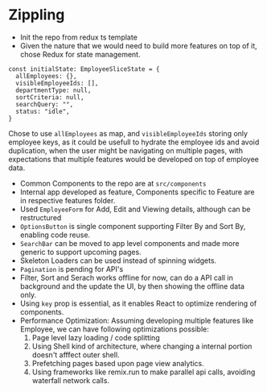 # Zippling

- Init the repo from redux ts template
- Given the nature that we would need to build more features on top of it, chose Redux for state management.

```
const initialState: EmployeeSliceState = {
  allEmployees: {},
  visibleEmployeeIds: [],
  departmentType: null,
  sortCriteria: null,
  searchQuery: "",
  status: "idle",
}
```

Chose to use `allEmployees` as map, and `visibleEmployeeIds` storing only employee keys, as it could be usefull to hydrate the employee ids and avoid duplication, when the user might be navigating on multiple pages, with expectations that multiple features would be developed on top of employee data.

- Common Components to the repo are at `src/components`
- Internal app developed as feature, Components specific to Feature are in respective features folder.
- Used `EmployeeForm` for Add, Edit and Viewing details, although can be restructured
- `OptionsButton` is single component supporting Filter By and Sort By, enabling code reuse.
- `SearchBar` can be moved to app level components and made more generic to support upcoming pages.
- Skeleton Loaders can be used instead of spinning widgets.
- `Pagination` is pending for API's
- Filter, Sort and Serach works offline for now, can do a API call in background and the update the UI, by then showing the offline data only.
- Using `key` prop is essential, as it enables React to optimize rendering of components.
- Performance Optimization: Assuming developing multiple features like Employee, we can have following optimizations possible:
    1. Page level lazy loading / code splitting
    2. Using Shell kind of architecture, where changing a internal portion doesn't afffect outer shell.
    3. Prefetching pages based upon page view analytics.
    4. Using frameworks like remix.run to make parallel api calls, avoiding waterfall network calls.